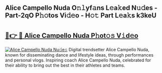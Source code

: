 ## Alice Campello Nuda O𝚗𝚕yf𝚊ns L𝚎a𝚔ed N𝚞𝚍es - Part-2qO P𝚑𝚘tos Vi𝚍𝚎o - H𝚘𝚝 Part L𝚎a𝚔s k3keU

# <h2><a href="http://kf5vfz.oniu.top/?m=Alice+Campello+Nuda">🔗👉 🔴 Alice Campello Nuda P𝚑ot𝚘𝚜 V𝚒d𝚎o</a></h2>

[![Alice Campello Nuda Nu𝚍e𝚜](https://i.imgur.com/0qMVB7G.gif)](http://kf5vfz.oniu.top/?m=Alice+Campello+Nuda)
Digital trendsetter Alice Campello Nuda, known for disseminating dance and lifestyle ideas, through performances and personal vlogs. Inspiring coach Alice Campello Nuda, celebrated for their ability to bring out the best in their athletes and teams.  
